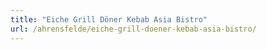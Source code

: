 ```yaml
---
title: "Eiche Grill Döner Kebab Asia Bistro"
url: /ahrensfelde/eiche-grill-doener-kebab-asia-bistro/
---
```

